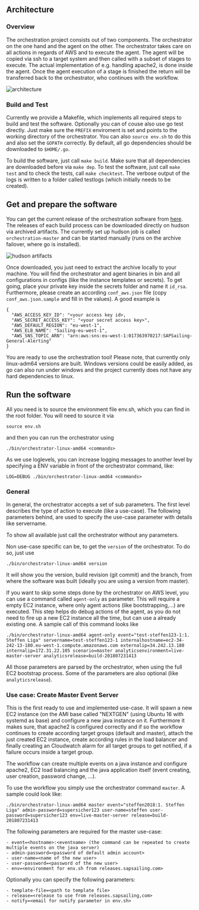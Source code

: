 ## Architecture

### Overview
The orchestration project consists out of two components. The orchestrator on the one hand and the agent on the other.
The orchestrator takes care on all actions in regards of AWS and to execute the agent. The agent will be copied via ssh to a target system and then called with a subset of stages to execute. The actual implementation of e.g. handling apache2, is done inside the agent. Once the agent execution of a stage is finished the return will be transferred back to the orchestrator, who continues with the workflow.

![architecture](https://wiki.sapsailing.com/wiki/images/orchestration/architecture.png)

### Build and Test
Currently we provide a Makefile, which implements all required steps to build and test the software. Optionally you can of couse also use go test directly. Just make sure the `PREFIX` enviroment is set and points to the working directory of the orchestrator. You can also `source env.sh` to do this and also set the `GOPATH` correctly. By default, all go dependencies should be downloaded to `$HOME/.go`.

To build the software, just call `make build`. Make sure that all dependencies are downloaded before via `make dep`. 
To test the software, just call `make test` and to check the tests, call `make checktest`. The verbose output of the logs is written to a folder called testlogs (which initially needs to be created).

## Get and prepare the software
You can get the current release of the orchestration software from [here](http://static.sapsailing.com/orchestration-0.0.1_7f7e4e40d30f21ffeb8495a370a540c23c496745.tgz). The releases of each build process can be downloaded directly on hudson via archived artifacts. The currently set up hudson job is called `orchestration-master` and can be started manually (runs on the archive failover, where go is installed).

![hudson artifacts](https://wiki.sapsailing.com/wiki/images/orchestration/hudson-artifacts.png)

Once downloaded, you just need to extract the archive locally to your machine. You will find the orchestrator and agent binaries in bin and all configurations in configs (like the instance templates or secrets).
To get going, place your private key inside the secrets folder and name it `id_rsa`. Furthermore, please create an according `conf_aws.json` file (copy `conf_aws.json.sample` and fill in the values). A good example is

```
{
  "AWS_ACCESS_KEY_ID": "<your access key id>,
  "AWS_SECRET_ACCESS_KEY": "<your secret access key>",
  "AWS_DEFAULT_REGION": "eu-west-1",
  "AWS_ELB_NAME": "Sailing-eu-west-1",
  "AWS_SNS_TOPIC_ARN": "arn:aws:sns:eu-west-1:017363970217:SAPSailing-General-Alerting"
}
```

You are ready to use the orchestration tool! Please note, that currently only linux-adm64 versions are built. Windows versions could be easily added, as go can also run under windows and the project currently does not have any hard dependencies to linux.

## Run the software
All you need is to source the environment file env.sh, which you can find in the root folder. You will need to source it via

```
source env.sh
```

and then you can run the orchestrator using

```
./bin/orchestrator-linux-amd64 <commands>
```

As we use loglevels, you can increase logging messages to another level by specifying a ENV variable in front of the orchestrator command, like:

```
LOG=DEBUG ./bin/orchestrator-linux-amd64 <commands>
```

### General
In general, the orchestrator accepts a set of sub parameters. The first level describes the type of action to execute (like a use-case). The following parameters behind, are used to specify the use-case parameter with details like servername.

To show all available <commands> just call the orchestrator without any parameters.

Non use-case specific <commands> can be, to get the `version` of the orchestrator. To do so, just use 

```
./bin/orchestrator-linux-amd64 version
```

It will show you the version, build revision (git commit) and the branch, from where the software was built (ideally you are using a version from master).

If you want to skip some steps done by the orchestrator on AWS level, you can use a command called `agent-only` as parameter. This will require a empty EC2 instance, where only agent actions (like bootstrapping,...) are executed. This step helps do debug actions of the agent, as you do not need to fire up a new EC2 instance all the time, but can use a already existing one. A sample call of this command looks like

```
./bin/orchestrator-linux-amd64 agent-only event="test-steffen123-1:1. Steffen Liga" servername=test-steffen123-1 internalhostname=ec2-34-242-13-180.eu-west-1.compute.amazonaws.com externalip=34.242.13.180 internalip=172.31.22.105 scenario=master analyticsenvironment=live-master-server analyticsrelease=build-201807231413
```

All those parameters are parsed by the orchestrator, when using the full EC2 bootstrap process. Some of the parameters are also optional (like `analyticsrelease`).

### Use case: Create Master Event Server
This is the first ready to use and implemented use-case. It will spawn a new EC2 instance (on the AMI base called "NEXTGEN" (using Ubuntu 16 with systemd as base) and configure a new java instance on it. Furthermore it makes sure, that apache2 is configured correctly and if so the workflow continues to create according target groups (default and master), attach the just created EC2 instance, create according rules in the load balancer and finally creating an Cloudwatch alarm for all target groups to get notified, if a failure occurs inside a target group.

The workflow can create multiple events on a java instance and configure apache2, EC2 load balancing and the java application itself (event creating, user creation, password change, ...).

To use the workflow you simply use the orchestrator command `master`. A sample could look like:

```
./bin/orchestrator-linux-amd64 master event="steffen2018:1. Steffen Liga" admin-password=supersicher123 user-name=steffen user-password=supersicher123 env=live-master-server release=build-201807231413
```

The following parameters are required for the master use-case:

```
- event=<hostname>:<eventname> (the command can be repeated to create multiple events on the java server)
- admin-password=<password of default admin account>
- user-name=<name of the new user>
- user-password=<password of the new user>
- env=<environment for env.sh from releases.sapsailing.com>
```

Optionally you can specify the following parameters:

```
- template-file=<path to template file>
- release=<release to use from releases.sapsailing,com>
- notify=<email for notify parameter in env.sh>
```
